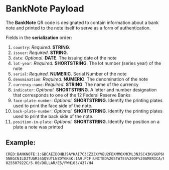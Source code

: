 # **BankNote** Payload

The **BankNote** QR code is designated to contain information about a bank note and printed to the note itself to serve as a form of authentication. 

Fields in the **serialization** order:

1. `country`: *Required.* **STRING**.
1. `issuer`: *Required.* **STRING**.
1. `date`: *Optional.*  **DATE**. The issuing date of the note
1. `lot-year`: *Required.* **SHORTSTRING**. The lot number (series year) of the note
1. `serial`: *Required.* **NUMERIC**. Serial Number of the note
1. `denomination`: *Required.* **NUMERIC**. The denomination of the note
1. `currency-name`: *Required.* **STRING**. The name of the currency
1. `indicator`: *Optional.* **SHORTSTRING**. A letter and number designation that corresponds to one of the 12 Federal Reserve Banks
1. `face-plate-number`: *Optional.* **SHORTSTRING**. Identify the printing plates used to print the face side of the note.
1. `back-plate-number`: *Optional.* **SHORTSTRING**. Identify the printing plates used to print the back side of the note. 
1. `position-in-plate`: *Optional.* **SHORTSTRING**. Identify the position on a plate a note was printed

## Example:


```
CRED:BANKNOTE:1:GBCAEIDOHBJSAYKAI7C3CZ2ZXYVEU2FDXMMOXMCML3NJSC43KVGUP66NKYBCAEBJJB5RAMQB4FLQE3MO3R
5NBGCNILDJTUGR34GQYUTLNZDYGK4K:1A9.PCF:UNITED%20STATES%20OF%20AMERICA/FEDERAL%20RESERVE//2006/IE%2
025507922C/5.00/DOLLAR/E5/FWH103/437/H4
```

